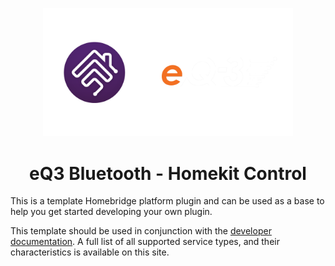 
<p align="center">

<img src="src\eq3hmebridge.png" width="400">

<h1 align="center">eQ3 Bluetooth - Homekit Control</h1>

</p>

This is a template Homebridge platform plugin and can be used as a base to help you get started developing your own plugin.

This template should be used in conjunction with the [developer documentation](https://developers.homebridge.io/). A full list of all supported service types, and their characteristics is available on this site.




